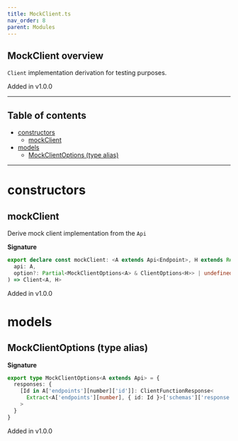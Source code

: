 ```yaml
---
title: MockClient.ts
nav_order: 8
parent: Modules
---
```


## MockClient overview

`Client` implementation derivation for testing purposes.

Added in v1.0.0

---

<h2 class="text-delta">Table of contents</h2>

- [constructors](#constructors)
  - [mockClient](#mockclient)
- [models](#models)
  - [MockClientOptions (type alias)](#mockclientoptions-type-alias)

---

# constructors

## mockClient

Derive mock client implementation from the `Api`

**Signature**

```ts
export declare const mockClient: <A extends Api<Endpoint>, H extends Record<string, unknown>>(
  api: A,
  option?: Partial<MockClientOptions<A> & ClientOptions<H>> | undefined
) => Client<A, H>
```

Added in v1.0.0

# models

## MockClientOptions (type alias)

**Signature**

```ts
export type MockClientOptions<A extends Api> = {
  responses: {
    [Id in A['endpoints'][number]['id']]: ClientFunctionResponse<
      Extract<A['endpoints'][number], { id: Id }>['schemas']['response']
    >
  }
}
```

Added in v1.0.0
